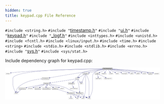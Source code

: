 ```yaml
---
hidden: true
title: keypad.cpp File Reference
---
```


`#include <string.h>`
`#include "`<a href="sdi_2src_2timestamp_8h_source.md">timestamp.h</a>`"`
`#include "`<a href="ui_8h_source.md">ui.h</a>`"`
`#include "`<a href="keypad_8h_source.md">keypad.h</a>`"`
`#include "`<a href="__logf_8h_source.md">_logf.h</a>`"`
`#include <inttypes.h>`
`#include <unistd.h>`
`#include <fcntl.h>`
`#include <linux/input.h>`
`#include <time.h>`
`#include <string>`
`#include <stdio.h>`
`#include <stdlib.h>`
`#include <errno.h>`
`#include "`<a href="sys_8h_source.md">sys.h</a>`"`
`#include <sys/stat.h>`

Include dependency graph for keypad.cpp:

![](keypad_8cpp__incl.png)
